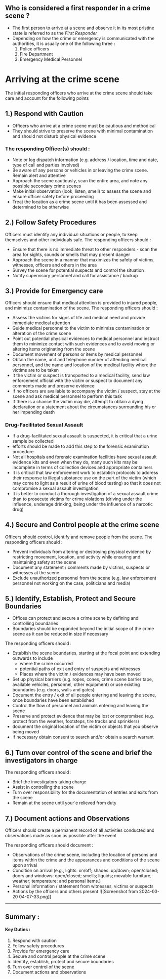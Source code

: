 ## Who is considered a first responder in a crime scene ?
- The first person to arrive at a scene and observe it in its most pristine state is referred to as the *First Responder*
- Depending on how the crime or emergency is communicated with the authorities, it is usually one of the following three :
	1. Police officers
	2. Fire Department 
	3. Emergency Medical Personnel 

# Arriving at the crime scene 
The initial responding officers who arrive at the crime scene should take care and account for the following points 

## 1.) Respond with Caution 
- Officers who arrive at a crime scene must be cautious and methodical 
- They should strive to preserve the scene with minimal contamination and should not disturb physical evidence 

### The responding Officer(s) should :
- Note or log dispatch information (e.g. address / location, time and date, type of call and parties involved)
- Be aware of any persons or vehicles in or leaving the crime scene. Remain alert and attentive 
- Approach the scene cautiously, scan the entire area, and note any possible secondary crime scenes 
- Make initial observation (look, listen, smell) to assess the scene and ensure officer safety before proceeding 
- Treat the location as a crime scene until it has been assessed and determined to be otherwise 

## 2.) Follow Safety Procedures 
Officers must identify any individual situations or people, to keep themselves and other individuals safe. The responding officers should :
- Ensure that there is no immediate threat to other responders - scan the area for sights, sounds or smells that may present danger
- Approach the scene in a manner that maximizes the safety of victims, witnesses, officers and others in the area
- Survey the scene for potential suspects and control the situation
- Notify supervisory personnel and call for assistance / backup 

## 3.) Provide for Emergency care 
Officers should ensure that medical attention is provided to injured people, and minimize contamination of the scene. The responding officers should : 
- Assess the victims for signs of life and medical need and provide immediate medical attention 
- Guide medical personnel to the victim to minimize contamination or alteration of the crime scene 
- Point out potential physical evidences to medical personnel and instruct them to minimize contact with such evidences and to avoid moving or altering items originating from the scene 
- Document movement of persons or items by medical personnel 
- Obtain the name, unit and telephone number of attending medical personnel, and the name and location of the medical facility where the victims are to be taken 
- It the victim or suspect is transported to a medical facility, send law enforcement official with the victim or suspect to document any comments made and preserve evidence 
- If no officers are available to accompany the victim / suspect, stay at the scene and ask medical personnel to perform this task 
- If there is a chance the victim may die, attempt to obtain a dying declaration or a statement about the circumstances surrounding his or her impending death 

### Drug-Facilitated Sexual Assault 
- If a drug-facilitated sexual assault is suspected, it is critical that a urine sample be collected 
- efforts should be made to add this step to the forensic examination procedure 
- Not all hospitals and forensic examination facilities have sexual assault evidence kits and even when they do, many such kits may be incomplete in terms of collection devices and appropriate containers 
- It is critical that law enforcement work to establish protocols to address their response to illegal substance use on the part of the victim (which may come to light as a result of urine of blood testing) so that it does not compromise a sexual assault investigation 
- It is better to conduct a thorough investigation of a sexual assault crime than to prosecute victims for crime violations (driving under the influence, underage drinking, being under the influence of a narcotic drug)

## 4.) Secure and Control people at the crime scene 
Officers should control, identify and remove people from the scene. The responding officers should :
- Prevent individuals from altering or destroying physical evidence by restricting movement, location, and activity while ensuring and maintaining safety at the scene 
- Document any statement / comments made by victims, suspects or witnesses at the scene
- Exclude unauthorized personnel from the scene (e.g. law enforcement personnel not working on the case, politicians and media)

## 5.) Identify, Establish, Protect and Secure Boundaries 
- Offices can protect and secure a crime scene by defining and controlling boundaries 
- Boundaries should be expanded beyond the initial scope of the crime scene as it can be reduced in size if necessary

The responding officers should :
- Establish the scene boundaries, starting at the focal point and extending outwards to include
	- where the crime occurred 
	- potential paths of exit and entry of suspects and witnesses 
	- Places where the victim / evidences may have been moved 
- Set up physical barriers (e.g. ropes, cones, crime scene barrier tape, available vehicles, personnel, other equipment) or use existing boundaries (e.g. doors, walls and gates)
- Document the entry / exit of all people entering and leaving the scene, once boundaries have been established 
- Control the flow of personnel and animals entering and leaving the scene
- Preserve and protect evidence that may be lost or compromised (e.g. protect from the weather, footsteps, tire tracks and sprinklers)
- document the original location of the victim or objects that you observe being moved 
- If necessary obtain consent to search and/or obtain a search warrant 

## 6.) Turn over control of the scene and brief the investigators in charge 
The responding officers should :
- Brief the investigators taking charge
- Assist in controlling the scene
- Turn over responsibility for the documentation of entries and exits from the scene 
- Remain at the scene until your'e relieved from duty

## 7.) Document actions and Observations 
Officers should create a permanent record of all activities conducted and observations made as soon as possible after the event 

The responding officers should document :
- Observations of the crime scene, including the location of persons and items within the crime and the appearances and conditions of the scene upon arrival
- Condition on arrival (e.g., lights: on/off; shades: up/down; open/closed; doors and windows: open/closed; smells; liquids; movable furniture; weather; temperature; and personal items.)
- Personal information / statement from  witnesses, victims or suspects 
- Actions by the officers and others present 
 ![[Screenshot from 2024-03-20 04-07-33.png]]

---
## Summary : 
#### Key Duties :
1. Respond with caution 
2. Follow safety procedures
3. Provide for emergency care
4. Secure and control people at the crime scene 
5. Identify, establish, protect and secure boundaries 
6. Turn over control of the scene
7. Document actions and observations 
